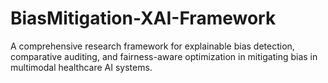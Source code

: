 # BiasMitigation-XAI-Framework
A comprehensive research framework for explainable bias detection, comparative auditing, and fairness-aware optimization in mitigating bias in multimodal healthcare AI systems.
